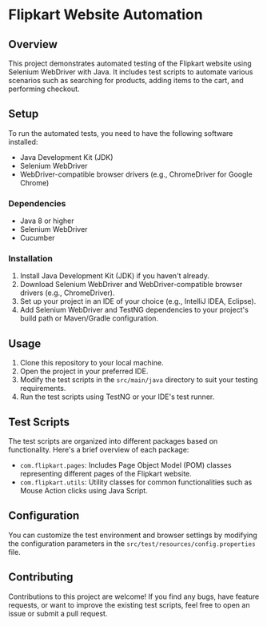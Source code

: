 # Flipkart Website Automation

## Overview
This project demonstrates automated testing of the Flipkart website using Selenium WebDriver with Java. It includes test scripts to automate various scenarios such as searching for products, adding items to the cart, and performing checkout.

## Setup
To run the automated tests, you need to have the following software installed:
- Java Development Kit (JDK)
- Selenium WebDriver
- WebDriver-compatible browser drivers (e.g., ChromeDriver for Google Chrome)

### Dependencies
- Java 8 or higher
- Selenium WebDriver
- Cucumber 

### Installation
1. Install Java Development Kit (JDK) if you haven't already.
2. Download Selenium WebDriver and WebDriver-compatible browser drivers (e.g., ChromeDriver).
3. Set up your project in an IDE of your choice (e.g., IntelliJ IDEA, Eclipse).
4. Add Selenium WebDriver and TestNG dependencies to your project's build path or Maven/Gradle configuration.

## Usage
1. Clone this repository to your local machine.
2. Open the project in your preferred IDE.
3. Modify the test scripts in the `src/main/java` directory to suit your testing requirements.
4. Run the test scripts using TestNG or your IDE's test runner.

## Test Scripts
The test scripts are organized into different packages based on functionality. Here's a brief overview of each package:
- `com.flipkart.pages`: Includes Page Object Model (POM) classes representing different pages of the Flipkart website.
- `com.flipkart.utils`: Utility classes for common functionalities such as Mouse Action clicks using Java Script.

## Configuration
You can customize the test environment and browser settings by modifying the configuration parameters in the `src/test/resources/config.properties` file.

## Contributing
Contributions to this project are welcome! If you find any bugs, have feature requests, or want to improve the existing test scripts, feel free to open an issue or submit a pull request.

